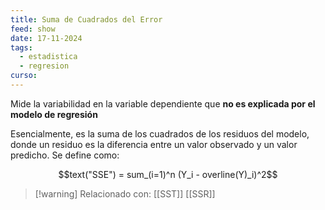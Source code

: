 ```yaml
---
title: Suma de Cuadrados del Error
feed: show
date: 17-11-2024
tags:
  - estadistica
  - regresion
curso:
---
```

Mide la variabilidad en la variable dependiente que **no es explicada por el modelo de regresión** 

Esencialmente, es la suma de los cuadrados de los residuos del modelo, donde un residuo es la diferencia entre un valor observado y un valor predicho. Se define como: 

$$text("SSE") = sum_(i=1)^n (Y_i - overline(Y)_i)^2$$

>[!warning] Relacionado con: [[SST]] [[SSR]]

